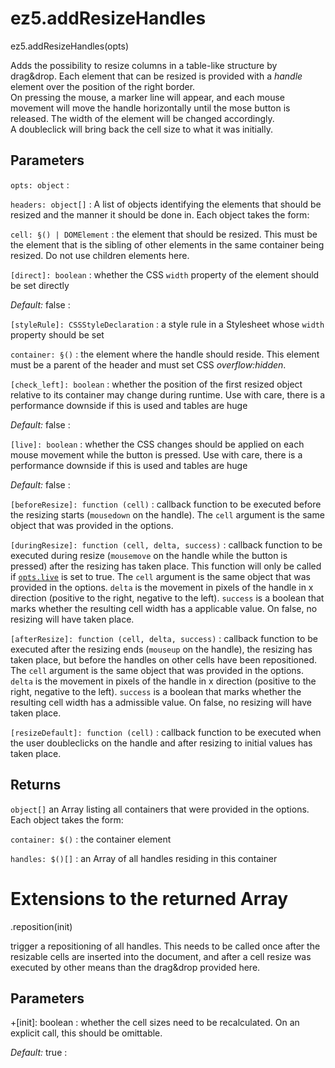 # ez5.addResizeHandles

ez5.addResizeHandles(opts)

Adds the possibility to resize columns in a table-like structure by
drag&drop. Each element that can be resized is provided with a *handle*
element over the position of the right border.\
On pressing the mouse, a marker line will appear, and each mouse
movement will move the handle horizontally until the mose button is
released. The width of the element will be changed accordingly.\
A doubleclick will bring back the cell size to what it was initially.

## Parameters

`opts: object`
:

`headers: object[]`
:   A list of objects identifying the elements that should be
resized and the manner it should be done in. Each object takes
the form:

`cell: §() | DOMElement`
:   the element that should be resized. This must be the element
that is the sibling of other elements in the same container
being resized. Do not use children elements here.

`[direct]: boolean`
:   whether the CSS `width` property of the element should be
set directly

*Default:* false
:

`[styleRule]: CSSStyleDeclaration`
:   a style rule in a Stylesheet whose `width` property should
be set

`container: §()`
:   the element where the handle should reside. This element
must be a parent of the header and must set CSS
*overflow:hidden*.

`[check_left]: boolean`
:   whether the position of the first resized object relative to its
container may change during runtime. Use with care, there is a
performance downside if this is used and tables are huge

*Default:* false
:

`[live]: boolean`
:   whether the CSS changes should be applied on each mouse movement
while the button is pressed. Use with care, there is a
performance downside if this is used and tables are huge

*Default:* false
:

`[beforeResize]: function (cell)`
:   callback function to be executed before the resizing starts
(`mousedown` on the handle). The `cell` argument is the same
object that was provided in the options.

`[duringResize]: function (cell, delta, success)`
:   callback function to be executed during resize (`mousemove` on
the handle while the button is pressed) after the resizing has
taken place. This function will only be called if
[`opts.live`](#opts-live) is set to true. The `cell` argument is
the same object that was provided in the options. `delta` is the
movement in pixels of the handle in x direction (positive to the
right, negative to the left). `success` is a boolean that marks
whether the resulting cell width has a applicable value. On
false, no resizing will have taken place.

`[afterResize]: function (cell, delta, success)`
:   callback function to be executed after the resizing ends
(`mouseup` on the handle), the resizing has taken place, but
before the handles on other cells have been repositioned. The
`cell` argument is the same object that was provided in the
options. `delta` is the movement in pixels of the handle in x
direction (positive to the right, negative to the left).
`success` is a boolean that marks whether the resulting cell
width has a admissible value. On false, no resizing will have
taken place.

`[resizeDefault]: function (cell)`
:   callback function to be executed when the user doubleclicks on
the handle and after resizing to initial values has taken place.

## Returns

`object[]` an Array listing all containers that were provided in the
options. Each object takes the form:

`container: $()`
:   the container element

`handles: $()[]`
:   an Array of all handles residing in this container

# Extensions to the returned Array

.reposition(init)

trigger a repositioning of all handles. This needs to be called once
after the resizable cells are inserted into the document, and after a
cell resize was executed by other means than the drag&drop provided
here.

## Parameters

+[init]: boolean
:   whether the cell sizes need to be recalculated. On an explicit call,
this should be omittable.

*Default:* true
:


